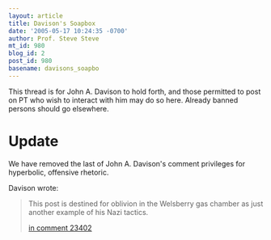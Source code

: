 ```yaml
---
layout: article
title: Davison's Soapbox
date: '2005-05-17 10:24:35 -0700'
author: Prof. Steve Steve
mt_id: 980
blog_id: 2
post_id: 980
basename: davisons_soapbo
---
```

This thread is for John A. Davison to hold forth, and those permitted to post on PT who wish to interact with him may do so here. Already banned persons should go elsewhere.

# Update

We have removed the last of John A. Davison's comment privileges for hyperbolic, offensive rhetoric.

Davison wrote:

> This post is destined for oblivion in the Welsberry gas chamber as just another example of his Nazi tactics.
> 
> 
> [in comment 23402](http://www.pandasthumb.org/pt-archives/001050.html#c32402)
